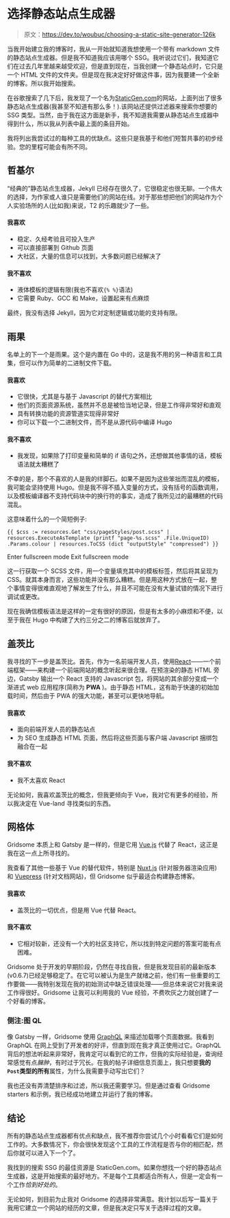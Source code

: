 # 选择静态站点生成器

> 原文：<https://dev.to/woubuc/choosing-a-static-site-generator-126k>

当我开始建立我的博客时，我从一开始就知道我想使用一个带有 markdown 文件的静态站点生成器。但是我不知道我应该用哪个 SSG。我听说过它们，我知道它们在过去几年里越来越受欢迎，但是直到现在，当我创建一个静态站点时，它只是一个 HTML 文件的文件夹。但是现在我决定好好做这件事，因为我要建一个全新的博客。所以我开始搜索。

在谷歌搜索了几下后，我发现了一个名为[StaticGen.com](https://www.staticgen.com/)的网站，上面列出了很多静态站点生成器(我甚至不知道有那么多！).该网站还提供过滤器来搜索你想要的 SSG 类型。当然，由于我在这方面是新手，我不知道我需要从静态站点生成器中得到什么，所以我从列表中最上面的条目开始。

我将列出我尝试过的每种工具的优缺点。这些只是我基于和他们短暂共事的初步经验。您的里程可能会有所不同。

## 哲基尔

“经典的”静态站点生成器，Jekyll 已经存在很久了，它很稳定也很无聊。一个伟大的选择，为作家或人谁只是需要他们的网站在线。对于那些想把他们的网站作为个人实验场所的人(比如我)来说，T2 的乐趣就少了一些。

#### 我喜欢

*   稳定、久经考验且可投入生产
*   可以直接部署到 Github 页面
*   大社区，大量的信息可以找到，大多数问题已经解决了

#### 我不喜欢

*   液体模板的逻辑有限(我也不喜欢`{% %}`语法)
*   它需要 Ruby、GCC 和 Make，设置起来有点麻烦

最终，我没有选择 Jekyll，因为它对定制逻辑或功能的支持有限。

## 雨果

名单上的下一个是雨果。这个是内置在 Go 中的，这是我不用的另一种语言和工具集，但可以作为简单的二进制文件下载。

#### 我喜欢

*   它很快，尤其是与基于 Javascript 的替代方案相比
*   他们的页面资源系统，虽然并不总是被恰当地记录，但是工作得非常好和直观
*   具有转换功能的资源管道实现得非常好
*   你可以下载一个二进制文件，而不是从源代码中编译 Hugo

#### 我不喜欢

*   我发现，如果除了打印变量和简单的 if 语句之外，还想做其他事情的话，模板语法就太糟糕了

不幸的是，那个不喜欢的人是我的绊脚石。如果不是因为这些笨拙而混乱的模板，我可能会坚持使用 Hugo。但是我不得不插入变量的方式，没有括号的函数调用，以及模板编译器不支持代码块中的换行符的事实，造成了我所见过的最糟糕的代码混乱。

这意味着什么的一个简短例子:

```
{{ $css := resources.Get "css/pageStyles/post.scss" | resources.ExecuteAsTemplate (printf "page-%s.scss" .File.UniqueID) .Params.colour | resources.ToCSS (dict "outputStyle" "compressed") }} 
```

Enter fullscreen mode Exit fullscreen mode

这一行获取一个 SCSS 文件，用一个变量填充其中的模板标签，然后将其呈现为 CSS。就其本身而言，这些功能并没有那么糟糕。但是用这种方式放在一起，整个事情变得很难直观地了解发生了什么，并且不可能在没有大量试错的情况下进行调试或更改。

现在我确信模板语法是这样的一定有很好的原因，但是有太多的小麻烦和不便，以至于我在 Hugo 中构建了大约三分之二的博客后就放弃了。

## 盖茨比

我寻找的下一步是盖茨比。首先，作为一名前端开发人员，使用[React](https://reactjs.org/)——一个前端框架——来构建一个前端网站的概念听起来很合理。在预渲染的静态 HTML 旁边，Gatsby 输出一个 React 支持的 Javascript 包，将网站的其余部分变成一个渐进式 web 应用程序(简称为 **PWA** )。由于静态 HTML，这有助于快速的初始加载时间，然后由于 PWA 的强大功能，甚至可以更快地导航。

#### 我喜欢

*   面向前端开发人员的静态站点
*   为 SEO 生成静态 HTML 页面，然后将这些页面与客户端 Javascript 捆绑包融合在一起

#### 我不喜欢

*   我不太喜欢 React

无论如何，我喜欢盖茨比的概念，但我更倾向于 Vue，我对它有更多的经验，所以我决定在 Vue-land 寻找类似的东西。

## 网格体

Gridsome 本质上和 Gatsby 是一样的，但是它用 [Vue.js](https://vuejs.org/) 代替了 React，这正是我在这一点上所寻找的。

我查看了其他一些基于 Vue 的替代软件，特别是 [Nuxt.js](https://nuxtjs.org/) (针对服务器渲染应用)和 [Vuepress](https://vuepress.vuejs.org/) (针对文档网站)，但 Gridsome 似乎最适合构建静态博客。

#### 我喜欢

*   盖茨比的一切优点，但是用 Vue 代替 React。

#### 我不喜欢

*   它相对较新，还没有一个大的社区支持它，所以找到特定问题的答案可能有点困难。

Gridsome 处于开发的早期阶段，仍然在寻找自我，但是我发现目前的最新版本(v0.6.7)已经足够稳定了。在它可以被认为是生产就绪之前，他们有一些重要的工作要做——我特别发现在我的初始测试中缺乏错误处理——但总体来说它对我来说工作得很好。Gridsome 让我可以利用我的 Vue 经验，不费吹灰之力就创建了一个好看的博客。

### 侧注:图 QL

像 Gatsby 一样，Gridsome 使用 [GraphQL](https://graphql.org/) 来描述加载哪个页面数据。我看到 GraphQL 在网上受到了开发者的好评，但直到现在我才真正使用过它。GraphQL 背后的想法听起来非常好，我肯定可以看到它的工作，但我的实际经验是，查询经常感觉有点*臃肿*，有时过于冗长。在我的帖子详细信息页面上，我只想要**我的`Post`类型的所有**属性，为什么我需要手动写出它们？

我也还没有弄清楚排序和过滤，所以我还需要学习。但是通过查看 Gridsome starters 和示例，我已经成功地建立并运行了我的博客。

## 结论

所有的静态站点生成器都有优点和缺点，我不推荐你尝试几个小时看看它们是如何工作的。大多数情况下，你会很快发现这个工具的工作流程是否与你的相匹配，然后你就可以进入下一个了。

我找到的搜索 SSG 的最佳资源是 StaticGen.com。如果你想找一个好的静态站点生成器，这是开始搜索的最好地方。不是每个工具都适合所有人，但是一定会有一个工作*恰到好处的*。

无论如何，到目前为止我对 Gridsome 的选择非常满意。我计划以后写一篇关于我用它建立一个网站的经历的文章，但是我决定只写关于选择过程的文章。